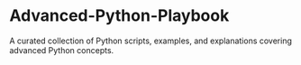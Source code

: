 # Advanced-Python-Playbook
A curated collection of Python scripts, examples, and explanations covering advanced Python concepts.
